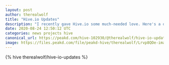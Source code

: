 ```yaml
---
layout: post
author: therealwolf
title: "Hive.io Updates"
description: "I recently gave Hive.io some much-needed love. Here's a quick overview."
date: 2020-08-24 12:50:12 UTC
categories: news projects hive
canonical_url: https://peakd.com/hive-102930/@therealwolf/hive-io-updates
image: https://files.peakd.com/file/peakd-hive/therealwolf/Lrvp8QOe-image.png
---
```

{% hive therealwolf/hive-io-updates %}
